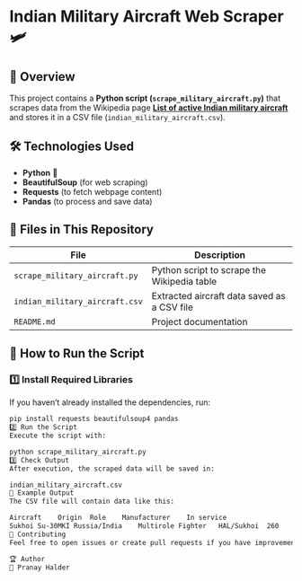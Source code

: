 # Indian Military Aircraft Web Scraper 🛩️

## 📖 Overview
This project contains a **Python script (`scrape_military_aircraft.py`)** that scrapes data from the Wikipedia page **[List of active Indian military aircraft](https://en.wikipedia.org/wiki/List_of_active_Indian_military_aircraft)** and stores it in a CSV file (`indian_military_aircraft.csv`).  

## 🛠️ Technologies Used
- **Python** 🐍  
- **BeautifulSoup** (for web scraping)  
- **Requests** (to fetch webpage content)  
- **Pandas** (to process and save data)

## 📜 Files in This Repository
| File | Description |
|------|------------|
| `scrape_military_aircraft.py` | Python script to scrape the Wikipedia table |
| `indian_military_aircraft.csv` | Extracted aircraft data saved as a CSV file |
| `README.md` | Project documentation |

## 📂 How to Run the Script
### **1️⃣ Install Required Libraries**
If you haven’t already installed the dependencies, run:
```sh
pip install requests beautifulsoup4 pandas
2️⃣ Run the Script
Execute the script with:

python scrape_military_aircraft.py
3️⃣ Check Output
After execution, the scraped data will be saved in:

indian_military_aircraft.csv
📌 Example Output
The CSV file will contain data like this:

Aircraft	Origin	Role	Manufacturer	In service
Sukhoi Su-30MKI	Russia/India	Multirole Fighter	HAL/Sukhoi	260
🚀 Contributing
Feel free to open issues or create pull requests if you have improvements.

🏆 Author
📌 Pranay Halder
